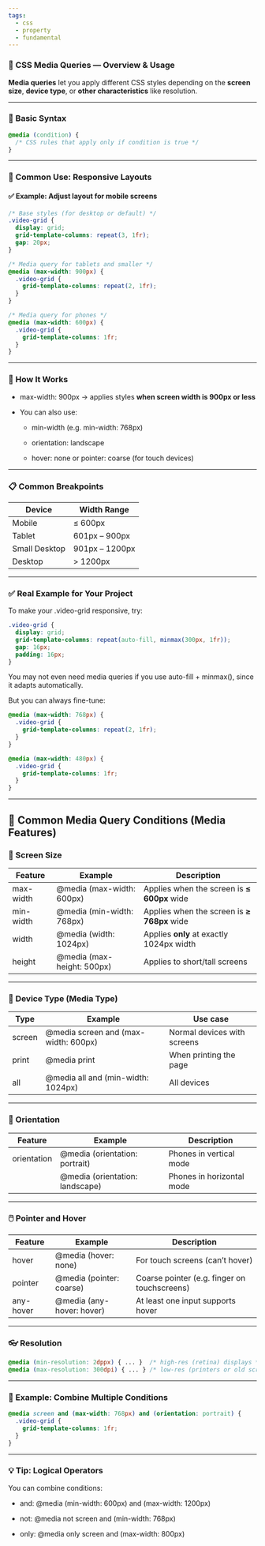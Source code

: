```yaml
---
tags:
  - css
  - property
  - fundamental
---
```


### **📱 CSS Media Queries — Overview & Usage**

**Media queries** let you apply different CSS styles depending on the **screen size**, **device type**, or **other characteristics** like resolution.

---

### **🔧 Basic Syntax**

```css
@media (condition) {
  /* CSS rules that apply only if condition is true */
}
```

---

### **📐 Common Use: Responsive Layouts**
  

#### **✅ Example: Adjust layout for mobile screens**

```css
/* Base styles (for desktop or default) */
.video-grid {
  display: grid;
  grid-template-columns: repeat(3, 1fr);
  gap: 20px;
}

/* Media query for tablets and smaller */
@media (max-width: 900px) {
  .video-grid {
    grid-template-columns: repeat(2, 1fr);
  }
}

/* Media query for phones */
@media (max-width: 600px) {
  .video-grid {
    grid-template-columns: 1fr;
  }
}
```

---

### **🧠 How It Works**

- max-width: 900px → applies styles **when screen width is 900px or less**
    
- You can also use:
    
    - min-width (e.g. min-width: 768px)
        
    - orientation: landscape
        
    - hover: none or pointer: coarse (for touch devices)
        
    

---

### **📋 Common Breakpoints**

|**Device**|**Width Range**|
|---|---|
|Mobile|≤ 600px|
|Tablet|601px – 900px|
|Small Desktop|901px – 1200px|
|Desktop|> 1200px|

---

### **✅ Real Example for Your Project**

  

To make your .video-grid responsive, try:

```css
.video-grid {
  display: grid;
  grid-template-columns: repeat(auto-fill, minmax(300px, 1fr));
  gap: 16px;
  padding: 16px;
}
```

You may not even need media queries if you use auto-fill + minmax(), since it adapts automatically.

  

But you can always fine-tune:

```css
@media (max-width: 768px) {
  .video-grid {
    grid-template-columns: repeat(2, 1fr);
  }
}

@media (max-width: 480px) {
  .video-grid {
    grid-template-columns: 1fr;
  }
}
```

---

## **🧩 Common Media Query Conditions (Media Features)**

### **📏 Screen Size**

|**Feature**|**Example**|**Description**|
|---|---|---|
|max-width|@media (max-width: 600px)|Applies when the screen is **≤ 600px** wide|
|min-width|@media (min-width: 768px)|Applies when the screen is **≥ 768px** wide|
|width|@media (width: 1024px)|Applies **only** at exactly 1024px width|
|height|@media (max-height: 500px)|Applies to short/tall screens|

---

### **📱 Device Type (Media Type)**

|**Type**|**Example**|**Use case**|
|---|---|---|
|screen|@media screen and (max-width: 600px)|Normal devices with screens|
|print|@media print|When printing the page|
|all|@media all and (min-width: 1024px)|All devices|

---

### **🧭 Orientation**

|**Feature**|**Example**|**Description**|
|---|---|---|
|orientation|@media (orientation: portrait)|Phones in vertical mode|
||@media (orientation: landscape)|Phones in horizontal mode|

---

### **🖱️ Pointer and Hover**

|**Feature**|**Example**|**Description**|
|---|---|---|
|hover|@media (hover: none)|For touch screens (can’t hover)|
|pointer|@media (pointer: coarse)|Coarse pointer (e.g. finger on touchscreens)|
|any-hover|@media (any-hover: hover)|At least one input supports hover|

---

### **👓 Resolution**

```css
@media (min-resolution: 2dppx) { ... }  /* high-res (retina) displays */
@media (max-resolution: 300dpi) { ... } /* low-res (printers or old screens) */
```

---

### **🧪 Example: Combine Multiple Conditions**

```css
@media screen and (max-width: 768px) and (orientation: portrait) {
  .video-grid {
    grid-template-columns: 1fr;
  }
}
```

---

### **💡 Tip: Logical Operators**

  
You can combine conditions:

- and: @media (min-width: 600px) and (max-width: 1200px)
    
- not: @media not screen and (min-width: 768px)
    
- only: @media only screen and (max-width: 800px)
    
